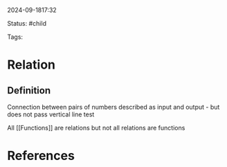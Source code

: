 2024-09-1817:32

Status: #child

Tags: 

# Relation

## **Definition**
Connection between pairs of numbers described as input and output - but does not pass vertical line test

All [[Functions]] are relations but not all relations are functions


# References

